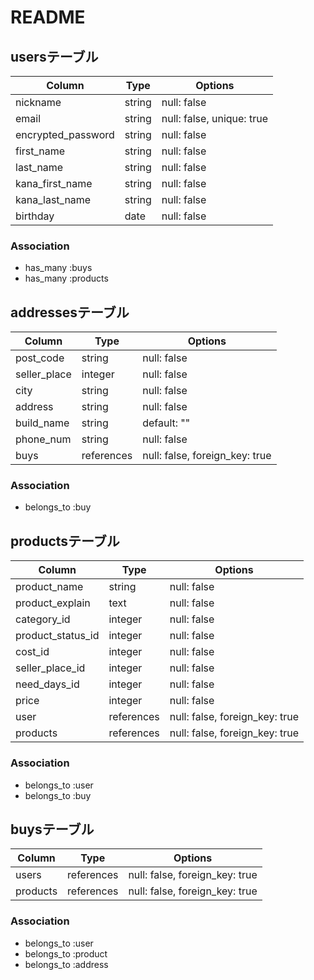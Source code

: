 # README

## usersテーブル

| Column             | Type   | Options                   |
| ------------------ | ------ | ------------------------- |
| nickname           | string | null: false               |
| email              | string | null: false, unique: true |
| encrypted_password | string | null: false               |
| first_name         | string | null: false               |
| last_name          | string | null: false               |
| kana_first_name    | string | null: false               |
| kana_last_name     | string | null: false               |
| birthday           | date   | null: false               |

### Association
- has_many :buys
- has_many :products

## addressesテーブル

| Column        | Type       | Options                        |
| ------------- | ---------- | ------------------------------ |
| post_code     | string     | null: false                    |
| seller_place  | integer    | null: false                    |
| city          | string     | null: false                    |
| address       | string     | null: false                    |
| build_name    | string     | default: ""                    |
| phone_num     | string     | null: false                    |
| buys          | references | null: false, foreign_key: true |


### Association
- belongs_to :buy

## productsテーブル

| Column             | Type       | Options                        |
| ------------------ | ---------- | ------------------------------ |
| product_name       | string     | null: false                    |
| product_explain    | text       | null: false                    |
| category_id        | integer    | null: false                    |
| product_status_id  | integer    | null: false                    |
| cost_id            | integer    | null: false                    |
| seller_place_id    | integer    | null: false                    |
| need_days_id       | integer    | null: false                    |
| price              | integer    | null: false                    |
| user               | references | null: false, foreign_key: true |
| products           | references | null: false, foreign_key: true |

### Association

- belongs_to :user
- belongs_to :buy

## buysテーブル

| Column             | Type       | Options                        |
| ------------------ | ---------- | ------------------------------ |
| users              | references | null: false, foreign_key: true |
| products           | references | null: false, foreign_key: true |

### Association

- belongs_to :user
- belongs_to :product
- belongs_to :address
